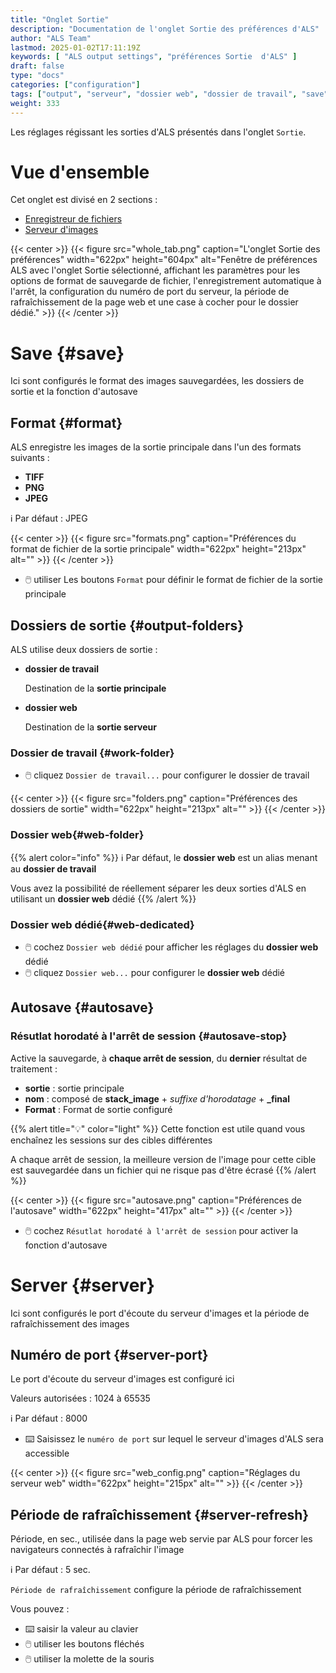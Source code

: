 ```yaml
---
title: "Onglet Sortie"
description: "Documentation de l'onglet Sortie des préférences d'ALS"
author: "ALS Team"
lastmod: 2025-01-02T17:11:19Z
keywords: [ "ALS output settings", "préférences Sortie  d'ALS" ]
draft: false
type: "docs"
categories: ["configuration"]
tags: ["output", "serveur", "dossier web", "dossier de travail", "save"]
weight: 333
---
```


Les réglages régissant les sorties d'ALS présentés dans l'onglet `Sortie`.

<div class="row">
<div class="col-md-4">

# Vue d'ensemble

Cet onglet est divisé en 2 sections :

- [Enregistreur de fichiers](#save)
- [Serveur d'images](#server)

</div>
<div class="col-md-8 d-flex align-items-center justify-content-center">
{{< center >}}
{{< figure src="whole_tab.png"
caption="L'onglet Sortie des préférences"
width="622px"
height="604px"
alt="Fenêtre de préférences ALS avec l'onglet Sortie sélectionné, affichant les paramètres pour les options de format de sauvegarde de fichier, l'enregistrement automatique à l'arrêt, la configuration du numéro de port du serveur, la période de rafraîchissement de la page web et une case à cocher pour le dossier dédié." >}}
{{< /center >}}

</div>
</div>

# Save {#save}

Ici sont configurés le format des images sauvegardées, les dossiers de sortie et la fonction d'autosave


## Format {#format}

ALS enregistre les images de la sortie principale dans l'un des formats suivants :
- **TIFF**
- **PNG**
- **JPEG**

ℹ️ Par défaut : JPEG

{{< center >}}
{{< figure src="formats.png"
caption="Préférences du format de fichier de la sortie principale"
width="622px"
height="213px"
alt="" >}}
{{< /center >}}

- 🖱️ utiliser Les boutons `Format` pour définir le format de fichier de la sortie principale

## Dossiers de sortie {#output-folders}

ALS utilise deux dossiers de sortie :
- **dossier de travail** 

  Destination de la **sortie principale**

- **dossier web**

  Destination de la **sortie serveur** 

### Dossier de travail {#work-folder}

- 🖱️ cliquez `Dossier de travail...` pour configurer le dossier de travail

{{< center >}}
{{< figure src="folders.png"
caption="Préférences des dossiers de sortie"
width="622px"
height="213px"
alt="" >}}
{{< /center >}}

### Dossier web{#web-folder}

{{% alert color="info" %}}
ℹ️ Par défaut, le **dossier web** est un alias menant au **dossier de travail**

Vous avez la possibilité de réellement séparer les deux sorties d'ALS en utilisant un **dossier web** dédié
{{% /alert %}}

### Dossier web dédié{#web-dedicated}

- 🖱️ cochez `Dossier web dédié` pour afficher les réglages du **dossier web** dédié
- 🖱️ cliquez `Dossier web...` pour configurer le **dossier web** dédié

## Autosave {#autosave}

### Résutlat horodaté à l'arrêt de session {#autosave-stop}

Active la sauvegarde, à **chaque arrêt de session**, du **dernier** résultat de traitement :

- **sortie** : sortie principale
- **nom** : composé de **stack_image** + _suffixe d'horodatage_ + **_final**
- **Format** : Format de sortie configuré

{{% alert title="💡" color="light" %}}
Cette fonction est utile quand vous enchaînez les sessions sur des cibles différentes

A chaque arrêt de session, la meilleure version de l'image pour cette cible est sauvegardée dans un fichier qui
ne risque pas d'être écrasé
{{% /alert %}}

{{< center >}}
{{< figure src="autosave.png"
caption="Préférences de l'autosave"
width="622px"
height="417px"
alt="" >}}
{{< /center >}}

- 🖱️ cochez `Résutlat horodaté à l'arrêt de session` pour activer la fonction d'autosave

# Server {#server}

Ici sont configurés le port d'écoute du serveur d'images et la période de rafraîchissement des images

## Numéro de port {#server-port}

Le port d'écoute du serveur d'images est configuré ici

Valeurs autorisées : 1024 à 65535

ℹ️ Par défaut : 8000

- ⌨️ Saisissez le `numéro de port` sur lequel le serveur d'images d'ALS sera accessible

{{< center >}}
{{< figure src="web_config.png"
caption="Réglages du serveur web"
width="622px"
height="215px"
alt="" >}}
{{< /center >}}

## Période de rafraîchissement {#server-refresh}

Période, en sec., utilisée dans la page web servie par ALS pour forcer les navigateurs connectés à rafraîchir l'image

ℹ️ Par défaut : 5 sec.

`Période de rafraîchissement` configure la période de rafraîchissement 

Vous pouvez :
- ⌨️ saisir la valeur au clavier
- 🖱️ utiliser les boutons fléchés
- 🖱️ utiliser la molette de la souris
